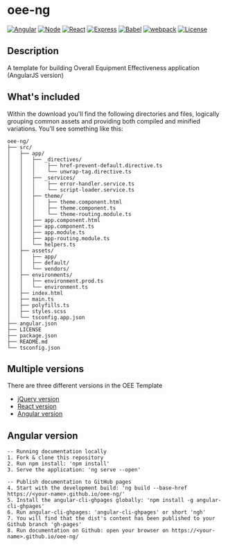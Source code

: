 # oee-ng

[![Angular](https://img.shields.io/badge/Angular-5.2.0-red.svg)](https://angular.io//)
[![Node](https://img.shields.io/badge/Node.js-8.7.0-brightgreen.svg)](https://nodejs.org/)
[![React](https://img.shields.io/badge/React.js-16.4.0-blue.svg)](https://reactjs.org/)
[![Express](https://img.shields.io/badge/Express.js-4.16.3-blue.svg)](https://expressjs.com)
[![Babel](https://img.shields.io/badge/Babel.js-ES2015-yellow.svg)](https://babeljs.io)
[![webpack](https://img.shields.io/badge/webpack.js-4.12.0-blue.svg)](https://webpack.js.org/)
[![License](http://img.shields.io/:license-mit-blue.svg)](http://opensource.org/licenses/MIT)

## Description

A template for building Overall Equipment Effectiveness application (AngularJS version)

## What's included

Within the download you'll find the following directories and files, logically grouping common assets and providing both compiled and minified variations. You'll see something like this:

```
oee-ng/
├── src/
│   ├── app/
│   │   ├── _directives/
│   │   │    ├── href-prevent-default.directive.ts
│   │   │    └── unwrap-tag.directive.ts
│   │   ├── _services/
│   │   │    ├── error-handler.service.ts
│   │   │    └── script-loader.service.ts
│   │   ├── theme/
│   │   │    ├── theme.component.html
│   │   │    ├── theme.component.ts
│   │   │    └── theme-routing.module.ts
│   │   ├── app.component.html
│   │   ├── app.component.ts
│   │   ├── app.module.ts
│   │   ├── app-routing.module.ts
│   │   └── helpers.ts
│   ├── assets/
│   │   ├── app/
│   │   ├── default/
│   │   └── vendors/
│   ├── environments/
│   │   ├── environment.prod.ts
│   │   └── environment.ts
│   ├── index.html
│   ├── main.ts
│   ├── polyfills.ts
│   ├── styles.scss
│   └── tsconfig.app.json
├── angular.json
├── LICENSE
├── package.json
├── README.md
└── tsconfig.json
```

## Multiple versions
There are three different versions in the OEE Template
- [jQuery version](https://github.com/seanwu99/oee-jq)
- [React version](https://github.com/seanwu99/oee-at)
- [Angular version](https://github.com/seanwu99/oee-ng)

Angular version
--------
    -- Running documentation locally
    1. Fork & clone this repository
    2. Run npm install: 'npm install'
    3. Serve the application: 'ng serve --open'

    -- Publish documentation to GitHub pages
    4. Start with the development build: 'ng build --base-href https://<your-name>.github.io/oee-ng/'
    5. Install the angular-cli-ghpages globally: 'npm install -g angular-cli-ghpages'
    6. Run angular-cli-ghpages: 'angular-cli-ghpages' or short 'ngh'
    7. You will find that the dist's content has been published to your Github branch 'gh-pages'
    8. Run documentation on Github: open your browser on https://<your-name>.github.io/oee-ng/

